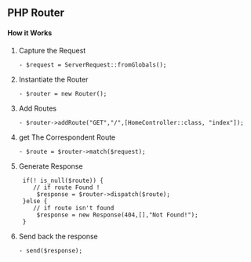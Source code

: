 ## PHP Router
#### How it Works
1. Capture the Request
    ```
    - $request = ServerRequest::fromGlobals();
    ```
2. Instantiate the Router
    ```
    - $router = new Router();
     ```
3. Add Routes
    ```
    - $router->addRoute("GET","/",[HomeController::class, "index"]);
     ```
4. get The Correspondent Route
    ```
    - $route = $router->match($request);
     ```
5. Generate Response
    ```
     if(! is_null($route)) {
        // if route Found !
         $response = $router->dispatch($route);
     }else {
        // if route isn't found
         $response = new Response(404,[],"Not Found!");
     }
    ```
6. Send back the response
    ```
    - send($response);
    ```